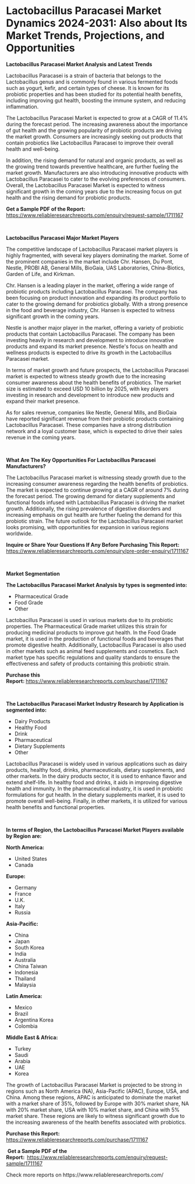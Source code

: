 <p><h1>Lactobacillus Paracasei Market Dynamics 2024-2031: Also about Its Market Trends, Projections, and Opportunities</h1></p><p><strong>Lactobacillus Paracasei Market Analysis and Latest Trends</strong></p>
<p><p>Lactobacillus Paracasei is a strain of bacteria that belongs to the Lactobacillus genus and is commonly found in various fermented foods such as yogurt, kefir, and certain types of cheese. It is known for its probiotic properties and has been studied for its potential health benefits, including improving gut health, boosting the immune system, and reducing inflammation.</p><p>The Lactobacillus Paracasei Market is expected to grow at a CAGR of 11.4% during the forecast period. The increasing awareness about the importance of gut health and the growing popularity of probiotic products are driving the market growth. Consumers are increasingly seeking out products that contain probiotics like Lactobacillus Paracasei to improve their overall health and well-being.</p><p>In addition, the rising demand for natural and organic products, as well as the growing trend towards preventive healthcare, are further fueling the market growth. Manufacturers are also introducing innovative products with Lactobacillus Paracasei to cater to the evolving preferences of consumers. Overall, the Lactobacillus Paracasei Market is expected to witness significant growth in the coming years due to the increasing focus on gut health and the rising demand for probiotic products.</p></p>
<p><strong>Get a Sample PDF of the Report:&nbsp;</strong> <a href="https://www.reliableresearchreports.com/enquiry/request-sample/1711167">https://www.reliableresearchreports.com/enquiry/request-sample/1711167</a></p>
<p>&nbsp;</p>
<p><strong>Lactobacillus Paracasei Major Market Players</strong></p>
<p><p>The competitive landscape of Lactobacillus Paracasei market players is highly fragmented, with several key players dominating the market. Some of the prominent companies in the market include Chr. Hansen, Du Pont, Nestle, PROBI AB, General Mills, BioGaia, UAS Laboratories, China-Biotics, Garden of Life, and Kirkman.</p><p>Chr. Hansen is a leading player in the market, offering a wide range of probiotic products including Lactobacillus Paracasei. The company has been focusing on product innovation and expanding its product portfolio to cater to the growing demand for probiotics globally. With a strong presence in the food and beverage industry, Chr. Hansen is expected to witness significant growth in the coming years.</p><p>Nestle is another major player in the market, offering a variety of probiotic products that contain Lactobacillus Paracasei. The company has been investing heavily in research and development to introduce innovative products and expand its market presence. Nestle's focus on health and wellness products is expected to drive its growth in the Lactobacillus Paracasei market.</p><p>In terms of market growth and future prospects, the Lactobacillus Paracasei market is expected to witness steady growth due to the increasing consumer awareness about the health benefits of probiotics. The market size is estimated to exceed USD 10 billion by 2025, with key players investing in research and development to introduce new products and expand their market presence.</p><p>As for sales revenue, companies like Nestle, General Mills, and BioGaia have reported significant revenue from their probiotic products containing Lactobacillus Paracasei. These companies have a strong distribution network and a loyal customer base, which is expected to drive their sales revenue in the coming years.</p></p>
<p>&nbsp;</p>
<p><strong>What Are The Key Opportunities For Lactobacillus Paracasei Manufacturers?</strong></p>
<p><p>The Lactobacillus Paracasei market is witnessing steady growth due to the increasing consumer awareness regarding the health benefits of probiotics. The market is expected to continue growing at a CAGR of around 7% during the forecast period. The growing demand for dietary supplements and functional foods infused with Lactobacillus Paracasei is driving the market growth. Additionally, the rising prevalence of digestive disorders and increasing emphasis on gut health are further fueling the demand for this probiotic strain. The future outlook for the Lactobacillus Paracasei market looks promising, with opportunities for expansion in various regions worldwide.</p></p>
<p><strong>Inquire or Share Your Questions If Any Before Purchasing This Report:</strong> <a href="https://www.reliableresearchreports.com/enquiry/pre-order-enquiry/1711167">https://www.reliableresearchreports.com/enquiry/pre-order-enquiry/1711167</a></p>
<p>&nbsp;</p>
<p><strong>Market Segmentation</strong></p>
<p><strong>The Lactobacillus Paracasei Market Analysis by types is segmented into:</strong></p>
<p><ul><li>Pharmaceutical Grade</li><li>Food Grade</li><li>Other</li></ul></p>
<p><p>Lactobacillus Paracasei is used in various markets due to its probiotic properties. The Pharmaceutical Grade market utilizes this strain for producing medicinal products to improve gut health. In the Food Grade market, it is used in the production of functional foods and beverages that promote digestive health. Additionally, Lactobacillus Paracasei is also used in other markets such as animal feed supplements and cosmetics. Each market type has specific regulations and quality standards to ensure the effectiveness and safety of products containing this probiotic strain.</p></p>
<p><strong>Purchase this Report:&nbsp;</strong><a href="https://www.reliableresearchreports.com/purchase/1711167">https://www.reliableresearchreports.com/purchase/1711167</a></p>
<p>&nbsp;</p>
<p><strong>The Lactobacillus Paracasei Market Industry Research by Application is segmented into:</strong></p>
<p><ul><li>Dairy Products</li><li>Healthy Food</li><li>Drink</li><li>Pharmaceutical</li><li>Dietary Supplements</li><li>Other</li></ul></p>
<p><p>Lactobacillus Paracasei is widely used in various applications such as dairy products, healthy food, drinks, pharmaceuticals, dietary supplements, and other markets. In the dairy products sector, it is used to enhance flavor and extend shelf-life. In healthy food and drinks, it aids in improving digestive health and immunity. In the pharmaceutical industry, it is used in probiotic formulations for gut health. In the dietary supplements market, it is used to promote overall well-being. Finally, in other markets, it is utilized for various health benefits and functional properties.</p></p>
<p>&nbsp;</p>
<p><strong>In terms of Region, the Lactobacillus Paracasei Market Players available by Region are:</strong></p>
<p>
    <p> <strong> North America: </strong>
        <ul>
            <li>United States</li>
            <li>Canada</li>
        </ul>
        </p> 
    <p> <strong> Europe: </strong>
        <ul>
            <li>Germany</li>
            <li>France</li>
            <li>U.K.</li>
            <li>Italy</li>
            <li>Russia</li>
        </ul>
        </p> 
    <p> <strong> Asia-Pacific: </strong>
        <ul>
            <li>China</li>
            <li>Japan</li>
            <li>South Korea</li>
            <li>India</li>
            <li>Australia</li>
            <li>China Taiwan</li>
            <li>Indonesia</li>
            <li>Thailand</li>
            <li>Malaysia</li>
        </ul>
        </p> 
    <p> <strong> Latin America: </strong>
        <ul>
            <li>Mexico</li>
            <li>Brazil</li>
            <li>Argentina Korea</li>
            <li>Colombia</li>
        </ul>
        </p> 
    <p> <strong> Middle East & Africa: </strong>
        <ul>
            <li>Turkey</li>
            <li>Saudi</li>
            <li>Arabia</li>
            <li>UAE</li>
            <li>Korea</li>
        </ul>
    </p>
    </p>
<p><p>The growth of Lactobacillus Paracasei Market is projected to be strong in regions such as North America (NA), Asia-Pacific (APAC), Europe, USA, and China. Among these regions, APAC is anticipated to dominate the market with a market share of 35%, followed by Europe with 30% market share, NA with 20% market share, USA with 10% market share, and China with 5% market share. These regions are likely to witness significant growth due to the increasing awareness of the health benefits associated with probiotics.</p></p>
<p><strong>Purchase this Report: </strong><a href="https://www.reliableresearchreports.com/purchase/1711167">https://www.reliableresearchreports.com/purchase/1711167</a></p>
<p>&nbsp;<strong>Get a Sample PDF of the Report:&nbsp;&nbsp;</strong><a href="https://www.reliableresearchreports.com/enquiry/request-sample/1711167">https://www.reliableresearchreports.com/enquiry/request-sample/1711167</a></p>
<p><strong></strong></p>
<p>Check more reports on https://www.reliableresearchreports.com/</p>